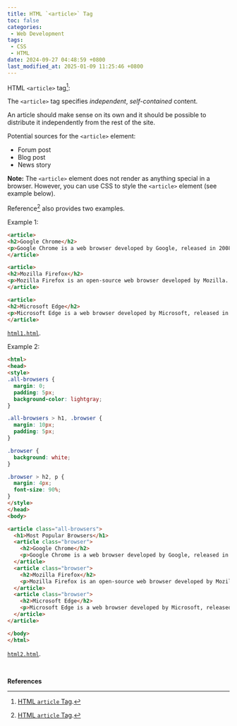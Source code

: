 ```yaml
---
title: HTML `<article>` Tag
toc: false
categories:
 - Web Development
tags:
 - CSS
 - HTML
date: 2024-09-27 04:48:59 +0800
last_modified_at: 2025-01-09 11:25:46 +0800
---
```


HTML `<article>` tag[^1]:

<div class="quote--left" markdown="1">

The `<article>` tag specifies <i class="emphasize">independent</i>, <i class="emphasize">self-contained</i> content.

An article should make sense on its own and it should be possible to distribute it independently from the rest of the site.

Potential sources for the `<article>` element:

- Forum post
- Blog post
- News story

**Note:** The `<article>` element does not render as anything special in a browser. However, you can use CSS to style the `<article>` element (see example below).

</div>

Reference[^1] also provides two examples.

Example 1:

```html
<article>
<h2>Google Chrome</h2>
<p>Google Chrome is a web browser developed by Google, released in 2008. Chrome is the world's most popular web browser today!</p>
</article>

<article>
<h2>Mozilla Firefox</h2>
<p>Mozilla Firefox is an open-source web browser developed by Mozilla. Firefox has been the second most popular web browser since January, 2018.</p>
</article>

<article>
<h2>Microsoft Edge</h2>
<p>Microsoft Edge is a web browser developed by Microsoft, released in 2015. Microsoft Edge replaced Internet Explorer.</p>
</article>
```

[`html1.html`](/webpages/2024-09-27/html1.html).

Example 2:

```html
<html>
<head>
<style>
.all-browsers {
  margin: 0;
  padding: 5px;
  background-color: lightgray;
}

.all-browsers > h1, .browser {
  margin: 10px;
  padding: 5px;
}

.browser {
  background: white;
}

.browser > h2, p {
  margin: 4px;
  font-size: 90%;
}
</style>
</head>
<body>

<article class="all-browsers">
  <h1>Most Popular Browsers</h1>
  <article class="browser">
    <h2>Google Chrome</h2>
    <p>Google Chrome is a web browser developed by Google, released in 2008. Chrome is the world's most popular web browser today!</p>
  </article>
  <article class="browser">
    <h2>Mozilla Firefox</h2>
    <p>Mozilla Firefox is an open-source web browser developed by Mozilla. Firefox has been the second most popular web browser since January, 2018.</p>
  </article>
  <article class="browser">
    <h2>Microsoft Edge</h2>
    <p>Microsoft Edge is a web browser developed by Microsoft, released in 2015. Microsoft Edge replaced Internet Explorer.</p>
  </article>
</article>

</body>
</html>
```

[`html2.html`](/webpages/2024-09-27/html2.html).

<br>

**References**

[^1]: [HTML `article` Tag](https://www.w3schools.com/tags/tag_article.asp).